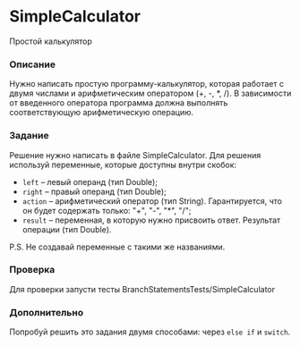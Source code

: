 # SimpleCalculator

Простой калькулятор

### Описание

Нужно написать простую программу-калькулятор, которая работает с двумя числами и арифметическим оператором (+, -, \*, /). В зависимости от введенного оператора программа должна выполнять соответствующую арифметическую операцию.

### Задание

Решение нужно написать в файле SimpleCalculator. Для решения используй переменные, которые доступны внутри скобок:
- `left` – левый операнд (тип Double);
- `right` – правый операнд (тип Double);
- `action` – арифметический оператор (тип String). Гарантируется, что он будет содержать только: "+", "-", "\*", "/";
- `result` – переменная, в которую нужно присвоить ответ. Результат операции (тип Double).

P.S. Не создавай переменные с такими же названиями.

### Проверка

Для проверки запусти тесты BranchStatementsTests/SimpleCalculator

### Дополнительно

Попробуй решить это задания двумя способами: через `else if` и `switch`. 

